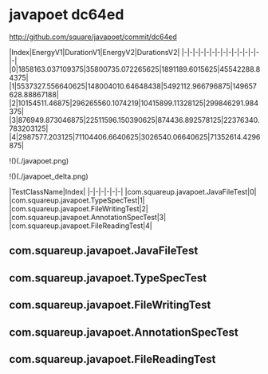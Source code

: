 # javapoet dc64ed


http://github.com/square/javapoet/commit/dc64ed


|Index|EnergyV1|DurationV1|EnergyV2|DurationsV2|
|-|-|-|-|-|-|-|-|-|-|-|-|-|-|-|
|0|1858163.037109375|35800735.072265625|1891189.6015625|45542288.84375|
|1|5537327.556640625|148004010.64648438|5492112.966796875|149657628.88867188|
|2|10154511.46875|296265560.1074219|10415899.11328125|299846291.984375|
|3|876949.873046875|22511596.150390625|874436.892578125|22376340.783203125|
|4|2987577.203125|71104406.6640625|3026540.06640625|71352614.4296875|

!()(./javapoet.png)

!()(./javapoet_delta.png)

|TestClassName|Index|
|-|-|-|-|-|-|
|com.squareup.javapoet.JavaFileTest|0|
|com.squareup.javapoet.TypeSpecTest|1|
|com.squareup.javapoet.FileWritingTest|2|
|com.squareup.javapoet.AnnotationSpecTest|3|
|com.squareup.javapoet.FileReadingTest|4|
## com.squareup.javapoet.JavaFileTest

## com.squareup.javapoet.TypeSpecTest

## com.squareup.javapoet.FileWritingTest

## com.squareup.javapoet.AnnotationSpecTest

## com.squareup.javapoet.FileReadingTest

